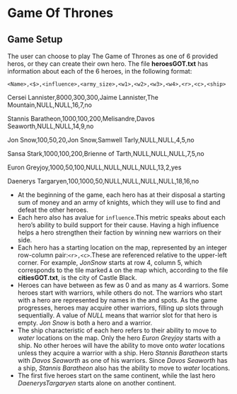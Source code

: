 # Game Of Thrones

## Game Setup
The user can choose to play The Game of Thrones as one of 6 provided heros, or they can create their own hero. The file **heroesGOT.txt** has information about each of the 6 heroes, in the following format:

`<Name>,<$>,<influence>,<army_size>,<w1>,<w2>,<w3>,<w4>,<r>,<c>,<ship>`
  
Cersei Lannister,8000,300,300,Jaime Lannister,The Mountain,NULL,NULL,16,7,no

Stannis Baratheon,1000,100,200,Melisandre,Davos Seaworth,NULL,NULL,14,9,no

Jon Snow,100,50,20,Jon Snow,Samwell Tarly,NULL,NULL,4,5,no

Sansa Stark,1000,100,200,Brienne of Tarth,NULL,NULL,NULL,7,5,no

Euron Greyjoy,1000,50,100,NULL,NULL,NULL,NULL,13,2,yes

Daenerys Targaryen,100,1000,50,NULL,NULL,NULL,NULL,18,16,no

* At the beginning of the game, each hero has at their disposal a starting sum of money and an army of knights, which they will use to find and defeat the other heroes.
* Each hero also has avalue for `influence`.This metric speaks about each hero’s ability to build support for their cause. Having a high influence helps a hero strengthen their faction by winning new warriors on their side.
* Each hero has a starting location on the map, represented by an integer row-column pair:`<r>,<c>`.These are referenced relative to the upper-left corner. For example, *JonSnow* starts at row 4, column 5, which corresponds to the tile marked `A` on the map which, according to the file **citiesGOT.txt**, is the city of Castle Black.
* Heroes can have between as few as 0 and as many as 4 warriors. Some heroes start with warriors, while others do not. The warriors who start with a hero are represented by names in the <w1> and <w2> spots. As the game progresses, heroes may acquire other warriors, filling up slots <w1> through <w4> sequentially. A value of *NULL* means that warrior slot for that hero is empty. *Jon Snow* is both a hero and a warrior.
* The ship characteristic of each hero refers to their ability to move to *water* locations on the map. Only the hero *Euron Greyjoy* starts with a ship. No other heroes will have the ability to move onto *water* locations unless they acquire a warrior with a ship. Hero *Stannis Baratheon* starts with *Davos Seaworth* as one of his warriors. Since *Davos Seaworth* has a ship, *Stannis Baratheon* also has the ability to move to *water* locations.
* The first five heroes start on the same continent, while the last hero *DaenerysTargaryen* starts alone on another continent.
